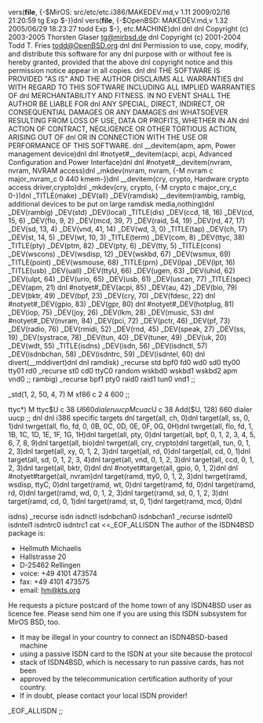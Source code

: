 vers(__file__,
	{-$MirOS: src/etc/etc.i386/MAKEDEV.md,v 1.11 2009/02/16 21:20:59 tg Exp $-})dnl
vers(__file__,
	{-$OpenBSD: MAKEDEV.md,v 1.32 2005/06/29 18:23:27 todd Exp $-},
etc.MACHINE)dnl
dnl
dnl Copyright (c) 2003-2005 Thorsten Glaser <tg@mirbsd.de>
dnl Copyright (c) 2001-2004 Todd T. Fries <todd@OpenBSD.org>
dnl
dnl Permission to use, copy, modify, and distribute this software for any
dnl purpose with or without fee is hereby granted, provided that the above
dnl copyright notice and this permission notice appear in all copies.
dnl
dnl THE SOFTWARE IS PROVIDED "AS IS" AND THE AUTHOR DISCLAIMS ALL WARRANTIES
dnl WITH REGARD TO THIS SOFTWARE INCLUDING ALL IMPLIED WARRANTIES OF
dnl MERCHANTABILITY AND FITNESS. IN NO EVENT SHALL THE AUTHOR BE LIABLE FOR
dnl ANY SPECIAL, DIRECT, INDIRECT, OR CONSEQUENTIAL DAMAGES OR ANY DAMAGES
dnl WHATSOEVER RESULTING FROM LOSS OF USE, DATA OR PROFITS, WHETHER IN AN
dnl ACTION OF CONTRACT, NEGLIGENCE OR OTHER TORTIOUS ACTION, ARISING OUT OF
dnl OR IN CONNECTION WITH THE USE OR PERFORMANCE OF THIS SOFTWARE.
dnl
__devitem(apm, apm, Power management device)dnl
dnl #notyet#__devitem(acpi, acpi, Advanced Configuration and Power Interface)dnl
dnl #notyet#__devitem(nvram, nvram, NVRAM access)dnl
_mkdev(nvram, nvram, {-M nvram c major_nvram_c 0 440 kmem-})dnl
__devitem(cry, crypto, Hardware crypto access driver,crypto)dnl
_mkdev(cry, crypto, {-M crypto c major_cry_c 0-})dnl
_TITLE(make)
_DEV(all)
_DEV(ramdisk)
__devitem(rambig, rambig, additional devices to be put on large ramdisk media,nothing)dnl
_DEV(rambig)
_DEV(std)
_DEV(local)
_TITLE(dis)
_DEV(ccd, 18, 16)
_DEV(cd, 15, 6)
_DEV(flo, 9, 2)
_DEV(mcd, 39, 7)
_DEV(raid, 54, 19)
_DEV(rd, 47, 17)
_DEV(sd, 13, 4)
_DEV(vnd, 41, 14)
_DEV(wd, 3, 0)
_TITLE(tap)
_DEV(ch, 17)
_DEV(st, 14, 5)
_DEV(wt, 10, 3)
_TITLE(term)
_DEV(com, 8)
_DEV(ttyc, 38)
_TITLE(pty)
_DEV(ptm, 82)
_DEV(pty, 6)
_DEV(tty, 5)
_TITLE(cons)
_DEV(wscons)
_DEV(wsdisp, 12)
_DEV(wskbd, 67)
_DEV(wsmux, 69)
_TITLE(point)
_DEV(wsmouse, 68)
_TITLE(prn)
_DEV(lpa)
_DEV(lpt, 16)
_TITLE(usb)
_DEV(uall)
_DEV(ttyU, 66)
_DEV(ugen, 63)
_DEV(uhid, 62)
_DEV(ulpt, 64)
_DEV(urio, 65)
_DEV(usb, 61)
_DEV(uscan, 77)
_TITLE(spec)
_DEV(apm, 21)
dnl #notyet#_DEV(acpi, 85)
_DEV(au, 42)
_DEV(bio, 79)
_DEV(bktr, 49)
_DEV(bpf, 23)
_DEV(cry, 70)
_DEV(fdesc, 22)
dnl #notyet#_DEV(gpio, 83)
_DEV(gpr, 80)
dnl #notyet#_DEV(hotplug, 81)
_DEV(iop, 75)
_DEV(joy, 26)
_DEV(lkm, 28)
_DEV(music, 53)
dnl #notyet#_DEV(nvram, 84)
_DEV(pci, 72)
_DEV(pctr, 46)
_DEV(pf, 73)
_DEV(radio, 76)
_DEV(rmidi, 52)
_DEV(rnd, 45)
_DEV(speak, 27)
_DEV(ss, 19)
_DEV(systrace, 78)
_DEV(tun, 40)
_DEV(tuner, 49)
_DEV(uk, 20)
_DEV(wdt, 55)
_TITLE(isdns)
_DEV(isdn, 56)
_DEV(isdnctl, 57)
_DEV(isdnbchan, 58)
_DEV(isdntrc, 59)
_DEV(isdntel, 60)
dnl
divert(__mddivert)dnl
dnl
ramdisk)
	_recurse std bpf0 fd0 wd0 sd0 tty00 tty01 rd0
	_recurse st0 cd0 ttyC0 random wskbd0 wskbd1 wskbd2 apm vnd0
	;;
rambig)
	_recurse bpf1 pty0 raid0 raid1 tun0 vnd1
	;;

_std(1, 2, 50, 4, 7)
	M xf86		c 2 4 600
	;;

ttyc*)
	M ttyc$U c 38 $U 660 dialer uucp
	M cuac$U c 38 Add($U, 128) 660 dialer uucp
	;;
dnl
dnl i386 specific targets
dnl
target(all, ch, 0)dnl
target(all, ss, 0, 1)dnl
twrget(all, flo, fd, 0, 0B, 0C, 0D, 0E, 0F, 0G, 0H)dnl
twrget(all, flo, fd, 1, 1B, 1C, 1D, 1E, 1F, 1G, 1H)dnl
target(all, pty, 0)dnl
target(all, bpf, 0, 1, 2, 3, 4, 5, 6, 7, 8, 9)dnl
target(all, bio)dnl
twrget(all, cry, crypto)dnl
target(all, tun, 0, 1, 2, 3)dnl
target(all, xy, 0, 1, 2, 3)dnl
target(all, rd, 0)dnl
target(all, cd, 0, 1)dnl
target(all, sd, 0, 1, 2, 3, 4)dnl
target(all, vnd, 0, 1, 2, 3)dnl
target(all, ccd, 0, 1, 2, 3)dnl
target(all, bktr, 0)dnl
dnl #notyet#target(all, gpio, 0, 1, 2)dnl
dnl #notyet#target(all, nvram)dnl
target(ramd, tty0, 0, 1, 2, 3)dnl
twrget(ramd, wsdisp, ttyC, 0)dnl
target(ramd, wt, 0)dnl
target(ramd, fd, 0)dnl
target(ramd, rd, 0)dnl
target(ramd, wd, 0, 1, 2, 3)dnl
target(ramd, sd, 0, 1, 2, 3)dnl
target(ramd, cd, 0, 1)dnl
target(ramd, st, 0, 1)dnl
target(ramd, mcd, 0)dnl

isdns)
	_recurse isdn isdnctl isdnbchan0 isdnbchan1
	_recurse isdntel0 isdntel1 isdntrc0 isdntrc1
	cat <<_EOF_ALLISDN
The author of the ISDN4BSD package is:
 * Hellmuth Michaelis
 * Hallstrasse 20
 * D-25462 Rellingen
 * voice: +49 4101 473574
 * fax:   +49 4101 473575
 * email: hm@kts.org

He requests a picture postcard of the home town of any ISDN4BSD
user as licence fee.  Please send him one if you are using this
ISDN subsystem for MirOS BSD, too.

 * It may be illegal in your country to connect an ISDN4BSD-based machine
 * using a passive ISDN card to the ISDN at your site because the protocol
 * stack of ISDN4BSD, which is necessary to run passive cards, has not been
 * approved by the telecommunication certification authority of your country.
 * If in doubt, please contact your local ISDN provider!

_EOF_ALLISDN
	;;
